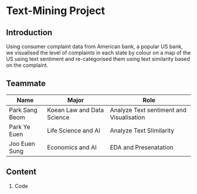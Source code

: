 # Text-Mining Project

## Introduction 
Using consumer complaint data from American bank, a popular US bank, we visualised the level of complaints in each state by colour on a map of the US using text sentiment and re-categorised them using text similarity based on the complaint.

## Teammate 
|Name|Major|Role|
|---|---|---|
|Park Sang Beom| Koean Law and Data Science| Analyze Text sentiment and Visualisation |
|Park Ye Euen| Life Science and AI| Analyze Text Slimilarity |
|Joo Euen Sung| Economics and AI| EDA and Presenatation|

## Content

1. Code

